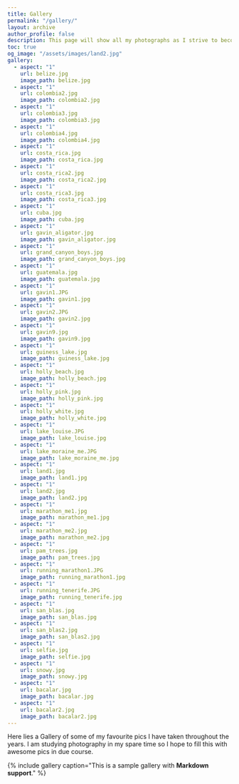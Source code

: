```yaml
---
title: Gallery
permalink: "/gallery/"
layout: archive
author_profile: false
description: This page will show all my photographs as I strive to become a good photographer.
toc: true
og_image: "/assets/images/land2.jpg"
gallery:
  - aspect: "1"
    url: belize.jpg
    image_path: belize.jpg
  - aspect: "1"
    url: colombia2.jpg
    image_path: colombia2.jpg
  - aspect: "1"
    url: colombia3.jpg
    image_path: colombia3.jpg
  - aspect: "1"
    url: colombia4.jpg
    image_path: colombia4.jpg
  - aspect: "1"
    url: costa_rica.jpg
    image_path: costa_rica.jpg
  - aspect: "1"
    url: costa_rica2.jpg
    image_path: costa_rica2.jpg
  - aspect: "1"
    url: costa_rica3.jpg
    image_path: costa_rica3.jpg
  - aspect: "1"
    url: cuba.jpg
    image_path: cuba.jpg
  - aspect: "1"
    url: gavin_aligator.jpg
    image_path: gavin_aligator.jpg
  - aspect: "1"
    url: grand_canyon_boys.jpg
    image_path: grand_canyon_boys.jpg
  - aspect: "1"
    url: guatemala.jpg
    image_path: guatemala.jpg
  - aspect: "1"
    url: gavin1.JPG
    image_path: gavin1.jpg
  - aspect: "1"
    url: gavin2.JPG
    image_path: gavin2.jpg
  - aspect: "1"
    url: gavin9.jpg
    image_path: gavin9.jpg
  - aspect: "1"
    url: guiness_lake.jpg
    image_path: guiness_lake.jpg
  - aspect: "1"
    url: holly_beach.jpg
    image_path: holly_beach.jpg
  - aspect: "1"
    url: holly_pink.jpg
    image_path: holly_pink.jpg
  - aspect: "1"
    url: holly_white.jpg
    image_path: holly_white.jpg
  - aspect: "1"
    url: lake_louise.JPG
    image_path: lake_louise.jpg
  - aspect: "1"
    url: lake_moraine_me.JPG
    image_path: lake_moraine_me.jpg
  - aspect: "1"
    url: land1.jpg
    image_path: land1.jpg
  - aspect: "1"
    url: land2.jpg
    image_path: land2.jpg
  - aspect: "1"
    url: marathon_me1.jpg
    image_path: marathon_me1.jpg
  - aspect: "1"
    url: marathon_me2.jpg
    image_path: marathon_me2.jpg
  - aspect: "1"
    url: pam_trees.jpg
    image_path: pam_trees.jpg
  - aspect: "1"
    url: running_marathon1.JPG
    image_path: running_marathon1.jpg
  - aspect: "1"
    url: running_tenerife.JPG
    image_path: running_tenerife.jpg
  - aspect: "1"
    url: san_blas.jpg
    image_path: san_blas.jpg
  - aspect: "1"
    url: san_blas2.jpg
    image_path: san_blas2.jpg
  - aspect: "1"
    url: selfie.jpg
    image_path: selfie.jpg
  - aspect: "1"
    url: snowy.jpg
    image_path: snowy.jpg
  - aspect: "1"
    url: bacalar.jpg
    image_path: bacalar.jpg
  - aspect: "1"
    url: bacalar2.jpg
    image_path: bacalar2.jpg
---
```


Here lies a Gallery of some of my favourite pics I have taken throughout the years. I am studying photography in my spare time so I hope to fill this with awesome pics in due course. 


{% include gallery caption="This is a sample gallery with **Markdown support**." %}
